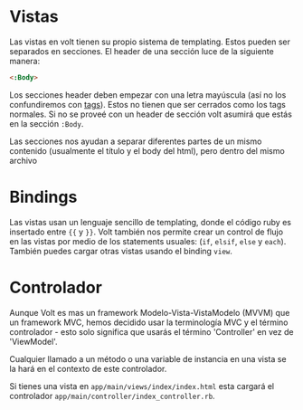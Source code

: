 # Vistas

Las vistas en volt tienen su propio sistema de templating.  Estos pueden ser separados en secciones. El header de una sección luce de la siguiente manera:

```html
<:Body>
```

Los secciones header deben empezar con una letra mayúscula (así no los confundiremos con [tags](#tags)). Estos no tienen que ser cerrados como los tags normales. Si no se proveé con un header de sección volt asumirá que estás en la sección ```:Body```.

Las secciones nos ayudan a separar diferentes partes de un mismo contenido (usualmente el título y el body del html), pero dentro del mismo archivo

# Bindings

Las vistas usan un lenguaje sencillo de templating, donde el código ruby es insertado entre ```{{``` y ```}}```. Volt también nos permite crear un control de flujo en las vistas por medio de los statements usuales: (```if```, ```elsif```, ```else``` y ```each```). También puedes cargar otras vistas usando el binding ```view```.

# Controlador

Aunque Volt es mas un framework Modelo-Vista-VistaModelo (MVVM) que un framework MVC, hemos decidido usar la terminología MVC y el término controlador - esto solo significa que usarás el término 'Controller' en vez de 'ViewModel'.

Cualquier llamado a un método o una variable de instancia en una vista se la hará en el contexto de este controlador.

Si tienes una vista en ```app/main/views/index/index.html``` esta cargará el controlador ```app/main/controller/index_controller.rb```.
